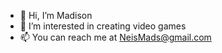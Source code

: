 - 👋 Hi, I’m Madison
- 👀 I’m interested in creating video games
- 📫 You can reach me at NeisMads@gmail.com

<!---
MadsNeis/MadsNeis is a ✨ special ✨ repository because its `README.md` (this file) appears on your GitHub profile.
You can click the Preview link to take a look at your changes.
--->
